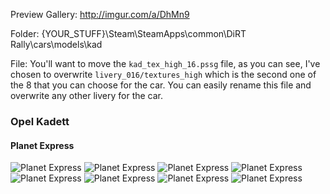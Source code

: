 Preview Gallery: http://imgur.com/a/DhMn9

Folder: {YOUR_STUFF}\Steam\SteamApps\common\DiRT Rally\cars\models\kad

File: You'll want to move the `kad_tex_high_16.pssg` file, as you can see, I've chosen to overwrite `livery_016/textures_high` which is the second one of the 8 that you can choose for the car. You can easily rename this file and overwrite any other livery for the car.

### Opel Kadett

#### Planet Express

![Planet Express](http://i.imgur.com/9yixy6D.jpg "Opel Kadett Planet Express")
![Planet Express](http://i.imgur.com/sLRAIcb.jpg "Opel Kadett Planet Express")
![Planet Express](http://i.imgur.com/uJLvCxp.jpg "Opel Kadett Planet Express")
![Planet Express](http://i.imgur.com/evrdwt9.jpg "Opel Kadett Planet Express")
![Planet Express](http://i.imgur.com/LcoRY9b.jpg "Opel Kadett Planet Express")
![Planet Express](http://i.imgur.com/lXrGv8t.jpg "Opel Kadett Planet Express")
![Planet Express](http://i.imgur.com/E2q0EJv.jpg "Opel Kadett Planet Express")
![Planet Express](http://i.imgur.com/bs6OcJT.jpg "Opel Kadett Planet Express")
